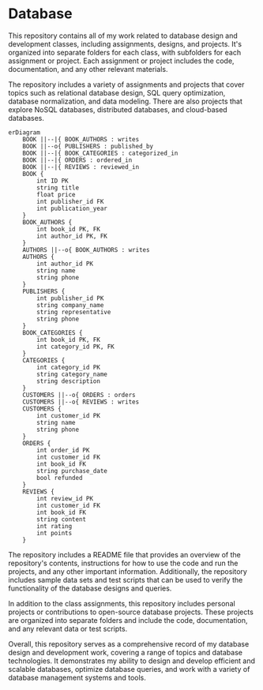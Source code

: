 # Database
This repository contains all of my work related to database design and development classes, including assignments, designs, and projects. It's organized into separate folders for each class, with subfolders for each assignment or project. Each assignment or project includes the code, documentation, and any other relevant materials.

The repository includes a variety of assignments and projects that cover topics such as relational database design, SQL query optimization, database normalization, and data modeling. There are also projects that explore NoSQL databases, distributed databases, and cloud-based databases.




```mermaid
erDiagram
    BOOK ||--|{ BOOK_AUTHORS : writes
    BOOK ||--o{ PUBLISHERS : published_by
    BOOK ||--|{ BOOK_CATEGORIES : categorized_in
    BOOK ||--|{ ORDERS : ordered_in
    BOOK ||--|{ REVIEWS : reviewed_in
    BOOK {
        int ID PK
        string title
        float price
        int publisher_id FK
        int publication_year
    }
    BOOK_AUTHORS {
        int book_id PK, FK
        int author_id PK, FK
    }
    AUTHORS ||--o{ BOOK_AUTHORS : writes
    AUTHORS {
        int author_id PK
        string name
        string phone
    }
    PUBLISHERS {
        int publisher_id PK
        string company_name
        string representative
        string phone
    }
    BOOK_CATEGORIES {
        int book_id PK, FK
        int category_id PK, FK
    }
    CATEGORIES {
        int category_id PK
        string category_name
        string description
    }
    CUSTOMERS ||--o{ ORDERS : orders
    CUSTOMERS ||--o{ REVIEWS : writes
    CUSTOMERS {
        int customer_id PK
        string name
        string phone
    }
    ORDERS {
        int order_id PK
        int customer_id FK
        int book_id FK
        string purchase_date
        bool refunded
    }
    REVIEWS {
        int review_id PK
        int customer_id FK
        int book_id FK
        string content
        int rating
        int points
    }

```



The repository includes a README file that provides an overview of the repository's contents, instructions for how to use the code and run the projects, and any other important information. Additionally, the repository includes sample data sets and test scripts that can be used to verify the functionality of the database designs and queries.

In addition to the class assignments, this repository includes personal projects or contributions to open-source database projects. These projects are organized into separate folders and include the code, documentation, and any relevant data or test scripts.

Overall, this repository serves as a comprehensive record of my database design and development work, covering a range of topics and database technologies. It demonstrates my ability to design and develop efficient and scalable databases, optimize database queries, and work with a variety of database management systems and tools.